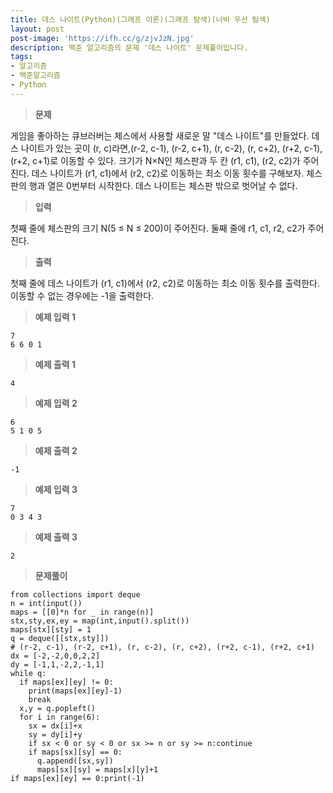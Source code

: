 ```yaml
---
title: 데스 나이트(Python)(그래프 이론)(그래프 탐색)(너비 우선 탐색)
layout: post
post-image: 'https://ifh.cc/g/zjvJzN.jpg'
description: 백준 알고리즘의 문제 '데스 나이트' 문제풀이입니다.
tags:
- 알고리즘
- 백준알고리즘
- Python
---
```



>**문제**

게임을 좋아하는 큐브러버는 체스에서 사용할 새로운 말 "데스 나이트"를 만들었다. 데스 나이트가 있는 곳이 (r, c)라면,(r-2, c-1), (r-2, c+1), (r, c-2), (r, c+2), (r+2, c-1), (r+2, c+1)로 이동할 수 있다.
크기가 N×N인 체스판과 두 칸 (r1, c1), (r2, c2)가 주어진다. 데스 나이트가 (r1, c1)에서 (r2, c2)로 이동하는 최소 이동 횟수를 구해보자. 체스판의 행과 열은 0번부터 시작한다.
데스 나이트는 체스판 밖으로 벗어날 수 없다.

>**입력**

첫째 줄에 체스판의 크기 N(5 ≤ N ≤ 200)이 주어진다. 둘째 줄에 r1, c1, r2, c2가 주어진다.

>**출력**

첫째 줄에 데스 나이트가 (r1, c1)에서 (r2, c2)로 이동하는 최소 이동 횟수를 출력한다. 이동할 수 없는 경우에는 -1을 출력한다.

>**예제 입력 1**

	7
	6 6 0 1

>**예제 출력 1**

	4

>**예제 입력 2**

	6
	5 1 0 5

>**예제 출력 2**

	-1

>**예제 입력 3**

	7
	0 3 4 3

>**예제 출력 3**

	2

>**문제풀이**

	from collections import deque
	n = int(input())
	maps = [[0]*n for _ in range(n)]
	stx,sty,ex,ey = map(int,input().split())
	maps[stx][sty] = 1
	q = deque([[stx,sty]])
	# (r-2, c-1), (r-2, c+1), (r, c-2), (r, c+2), (r+2, c-1), (r+2, c+1)
	dx = [-2,-2,0,0,2,2]
	dy = [-1,1,-2,2,-1,1]
	while q:
	  if maps[ex][ey] != 0:
	    print(maps[ex][ey]-1)
	    break
	  x,y = q.popleft()
	  for i in range(6):
	    sx = dx[i]+x
	    sy = dy[i]+y
	    if sx < 0 or sy < 0 or sx >= n or sy >= n:continue
	    if maps[sx][sy] == 0:
	      q.append([sx,sy])
	      maps[sx][sy] = maps[x][y]+1
	if maps[ex][ey] == 0:print(-1)
